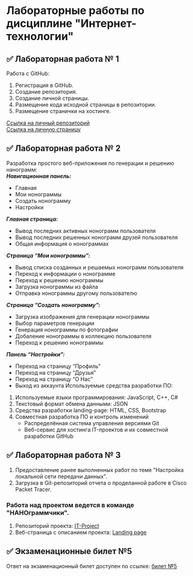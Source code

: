 # Лабораторные работы по дисциплине "Интернет-технологии"
## ✅ Лабораторная работа № 1
Работа с GitHub:
  1. Регистрация в GitHub.
  2. Создание репозитория.
  3. Создание личной страницы.
  4. Размещение кода исходной страницы в репозитории.
  5. Размещение странички на хостинге.
  
[Ссылка на личный репозиторий](https://github.com/veronikamin/internet.technologies)  
[Ссылка на личную страницу](https://veronikamin.github.io/internet.technologies/)
## ✅ Лабораторная работа № 2
   Разработка простого веб-приложения по генерации и решению нанограмм:   
 **_Навигационная панель:_**   
  * Главная  
  * Мои нонограммы  
  * Создать нонограмму  
  * Настройки  
  
  **_Главная страница:_**   
  * Вывод последних активных нонограмм пользователя  
  * Вывод последних решенных нонограмм друзей пользователя  
  * Общая информация о нонограммах   
  
  **_Страница “Мои нонограммы”:_**   
  * Вывод списка созданных и решаемых нонограмм пользователя  
  * Переход к информации о нонограмме  
  * Переход к решению нонограммы  
  * Загрузка нонограммы из файла  
  *  Отправка нонограммы другому пользователю  
  
  **_Страница “Создать нонограмму”:_**   
  * Загрузка изображения для генерации нонограммы  
  * Выбор параметров генерации  
  * Генерация нонограммы по фотографии  
  * Добаление нонограммы в коллекцию пользователя  
  * Переход к решению нонограммы  
  
  **_Панель “Настройки”:_**  
  * Переход на страницу “Профиль”  
  * Переход на страницу “Друзья”  
  * Переход на страницу “О Нас”  
  * Выход из аккаунта 
 Используемые средства разработки ПО:  
1. Используемые языки программирования: JavaScript, C++, C#
2. Текстовый формат обмена данными: JSON  
3. Средства разработки landing-page: HTML, CSS, Bootstrap
4. Совместная разработка ПО и контроль изменений
   * Распределённая система управления версиями Git
   * Веб-сервис для хостинга IT-проектов и их совместной разработки GitHub
## ✅ Лабораторная работа № 3
  1. Предоставление ранее выполненных работ по теме "Настройка локальной сети передачи данных".
  2. Загрузка в Git-репозиторий отчета о проделанной работе в Cisco Packet Tracer.
### Работа над проектом ведется в команде "НАНОграммчики".
  1. Репозиторий проекта: [IT-Project](https://github.com/SarmiAnsim/ITLabs)
  2. Веб-страница с описанием проекта: [Landing page](https://sarmiansim.github.io/ITLabs/)
## ✅ Экзаменационные билет №5
Ответ на экзаменационный билет доступен по ссылке: [билет №5](https://github.com/stankin/inet-2022/wiki/exam05)
